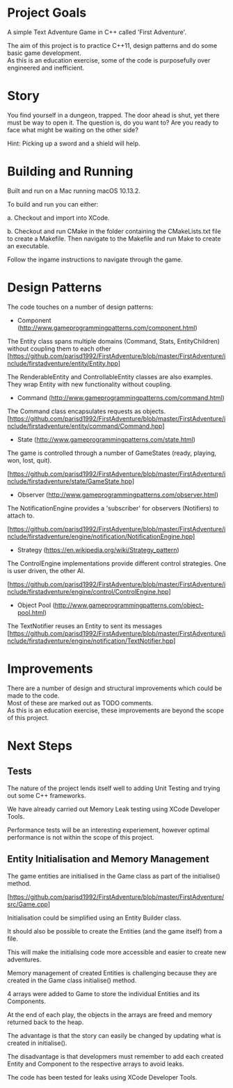 # Project Goals
A simple Text Adventure Game in C++ called 'First Adventure'.  

The aim of this project is to practice C++11, design patterns and do some basic game development.  
As this is an education exercise, some of the code is purposefully over engineered and inefficient.

# Story

You find yourself in a dungeon, trapped.  The door ahead is shut, yet there must be way to open it.
The question is, do you want to?  Are you ready to face what might be waiting on the other side?

Hint: Picking up a sword and a shield will help.

# Building and Running

Built and run on a Mac running macOS 10.13.2.

To build and run you can either:

a. Checkout and import into XCode.

b. Checkout and run CMake in the folder containing the CMakeLists.txt file to create a Makefile.
Then navigate to the Makefile and run Make to create an executable.

Follow the ingame instructions to navigate through the game.

# Design Patterns
The code touches on a number of design patterns:

- Component (http://www.gameprogrammingpatterns.com/component.html)

The Entity class spans multiple domains (Command, Stats, EntityChildren) without coupling them to each other
[https://github.com/parisd1992/FirstAdventure/blob/master/FirstAdventure/include/firstadventure/entity/Entity.hpp]

The RenderableEntity and ControllableEntity classes are also examples.  They wrap Entity with new functionality without coupling.

- Command (http://www.gameprogrammingpatterns.com/command.html)

The Command class encapsulates requests as objects.
[https://github.com/parisd1992/FirstAdventure/blob/master/FirstAdventure/include/firstadventure/entity/command/Command.hpp]

- State (http://www.gameprogrammingpatterns.com/state.html)

The game is controlled through a number of GameStates (ready, playing, won, lost, quit).

[https://github.com/parisd1992/FirstAdventure/blob/master/FirstAdventure/include/firstadventure/state/GameState.hpp]

- Observer (http://www.gameprogrammingpatterns.com/observer.html)

The NotificationEngine provides a 'subscriber' for observers (Notifiers) to attach to.

[https://github.com/parisd1992/FirstAdventure/blob/master/FirstAdventure/include/firstadventure/engine/notification/NotificationEngine.hpp]

- Strategy (https://en.wikipedia.org/wiki/Strategy_pattern)

The ControlEngine implementations provide different control strategies.  One is user driven, the other AI.

[https://github.com/parisd1992/FirstAdventure/blob/master/FirstAdventure/include/firstadventure/engine/control/ControlEngine.hpp]

- Object Pool (http://www.gameprogrammingpatterns.com/object-pool.html)

The TextNotifier reuses an Entity to sent its messages
[https://github.com/parisd1992/FirstAdventure/blob/master/FirstAdventure/include/firstadventure/engine/notification/TextNotifier.hpp]

# Improvements

There are a number of design and structural improvements which could be made to the code.  
Most of these are marked out as TODO comments.  
As this is an education exercise, these improvements are beyond the scope of this project.

# Next Steps

## Tests

The nature of the project lends itself well to adding Unit Testing and trying out some C++ frameworks.

We have already carried out Memory Leak testing using XCode Developer Tools.

Performance tests will be an interesting experiement, however optimal performance is not within the scope of this project.

## Entity Initialisation and Memory Management

The game entities are initialised in the Game class as part of the initialise() method.

[https://github.com/parisd1992/FirstAdventure/blob/master/FirstAdventure/src/Game.cpp] 

Initialisation could be simplified using an Entity Builder class.

It should also be possible to create the Entities (and the game itself) from a file.

This will make the initialising code more accessible and easier to create new adventures.

Memory management of created Entities is challenging because they are created in the Game class initialise() method.

4 arrays were added to Game to store the individual Entities and its Components.

At the end of each play, the objects in the arrays are freed and memory returned back to the heap.

The advantage is that the story can easily be changed by updating what is created in initialise().

The disadvantage is that developmers must remember to add each created Entity and Component to the respective arrays to avoid leaks.

The code has been tested for leaks using XCode Developer Tools. 






